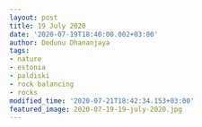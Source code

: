 ```yaml
---
layout: post
title: 19 July 2020
date: '2020-07-19T18:40:00.002+03:00'
author: Dedunu Dhananjaya
tags:
- nature
- estonia
- paldiski
- rock balancing
- rocks
modified_time: '2020-07-21T18:42:34.153+03:00'
featured_image: 2020-07-19-19-july-2020.jpg
---
```

